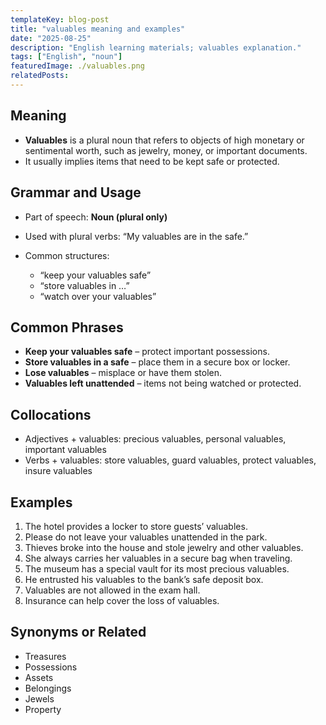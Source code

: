 ```yaml
---
templateKey: blog-post
title: "valuables meaning and examples"
date: "2025-08-25"
description: "English learning materials; valuables explanation."
tags: ["English", "noun"]
featuredImage: ./valuables.png
relatedPosts:
---
```


## Meaning

- **Valuables** is a plural noun that refers to objects of high monetary or sentimental worth, such as jewelry, money, or important documents.
- It usually implies items that need to be kept safe or protected.

## Grammar and Usage

- Part of speech: **Noun (plural only)**
- Used with plural verbs: “My valuables are in the safe.”
- Common structures:

  - “keep your valuables safe”
  - “store valuables in …”
  - “watch over your valuables”

## Common Phrases

- **Keep your valuables safe** – protect important possessions.
- **Store valuables in a safe** – place them in a secure box or locker.
- **Lose valuables** – misplace or have them stolen.
- **Valuables left unattended** – items not being watched or protected.

## Collocations

- Adjectives + valuables: precious valuables, personal valuables, important valuables
- Verbs + valuables: store valuables, guard valuables, protect valuables, insure valuables

## Examples

1. The hotel provides a locker to store guests’ valuables.
2. Please do not leave your valuables unattended in the park.
3. Thieves broke into the house and stole jewelry and other valuables.
4. She always carries her valuables in a secure bag when traveling.
5. The museum has a special vault for its most precious valuables.
6. He entrusted his valuables to the bank’s safe deposit box.
7. Valuables are not allowed in the exam hall.
8. Insurance can help cover the loss of valuables.

## Synonyms or Related

- Treasures
- Possessions
- Assets
- Belongings
- Jewels
- Property
